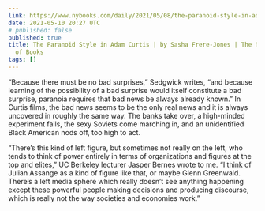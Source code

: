 ```yaml
---
link: https://www.nybooks.com/daily/2021/05/08/the-paranoid-style-in-adam-curtis/
date: 2021-05-10 20:27 UTC
# published: false
published: true
title: The Paranoid Style in Adam Curtis | by Sasha Frere-Jones | The New York Review
  of Books
tags: []
---
```


“Because there must be no bad surprises,” Sedgwick writes, “and because learning of the possibility of a bad surprise would itself constitute a bad surprise, paranoia requires that bad news be always already known.” In Curtis films, the bad news seems to be the only real news and it is always uncovered in roughly the same way. The banks take over, a high-minded experiment fails, the sexy Soviets come marching in, and an unidentified Black American nods off, too high to act.

“There’s this kind of left figure, but sometimes not really on the left, who tends to think of power entirely in terms of organizations and figures at the top and elites,” UC Berkeley lecturer Jasper Bernes wrote to me. “I think of Julian Assange as a kind of figure like that, or maybe Glenn Greenwald. There’s a left media sphere which really doesn’t see anything happening except these powerful people making decisions and producing discourse, which is really not the way societies and economies work.”
